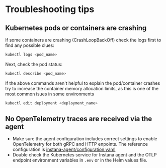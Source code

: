 # Troubleshooting tips

## Kubernetes pods or containers are crashing
If some containers are crashing (CrashLoopBackOff) check the logs first to find any possible clues:
```sh
kubectl logs <pod_name>
```

Next, check the pod status:
```sh
kubectl describe <pod_name>
```

If the above commands aren't helpful to explain the pod/container crashes try to increase the container memory allocation limits, as this is one of the most common isues in some environments
```sh
kubectl edit deployment <deployment_name>
```

## No OpenTelemetry traces are received via the agent

- Make sure the agent configuration includes correct settings to enable OpenTelemetry for both gRPC and HTTP enpoints. The reference configuration is [instana-agent/configuration.yaml](../instana-agent/configuration.yaml)
- Double check the Kubernetes service for Instana agent and the OTLP endpoint environment variables in `.env` or in the Helm values file.
